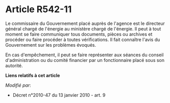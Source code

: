 # Article R542-11

Le commissaire du Gouvernement placé auprès de l'agence est                 le directeur général chargé de l'énergie au
ministère chargé de l'énergie. Il peut à tout moment se faire communiquer tous documents, pièces ou archives et procéder ou
faire procéder à toutes vérifications. Il fait connaître l'avis du Gouvernement sur les problèmes évoqués. 

En cas d'empêchement, il peut se faire représenter aux séances du conseil d'administration ou du comité financier par un
fonctionnaire placé sous son autorité.

**Liens relatifs à cet article**

_Modifié par_:

  - Décret n°2010-47 du 13 janvier 2010 - art. 9
